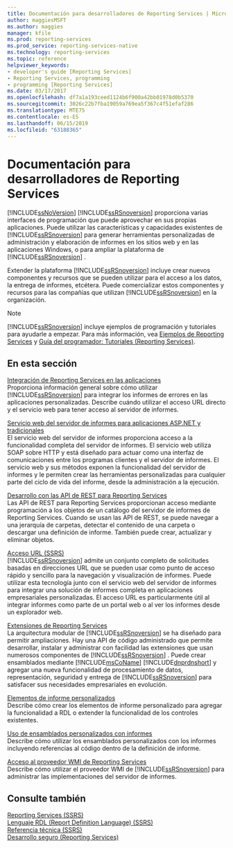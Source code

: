 ```yaml
---
title: Documentación para desarrolladores de Reporting Services | Microsoft Docs
author: maggiesMSFT
ms.author: maggies
manager: kfile
ms.prod: reporting-services
ms.prod_service: reporting-services-native
ms.technology: reporting-services
ms.topic: reference
helpviewer_keywords:
- developer's guide [Reporting Services]
- Reporting Services, programming
- programming [Reporting Services]
ms.date: 03/17/2017
ms.openlocfilehash: df7a1a193ceed1124b6f900a42bb01978d0b5370
ms.sourcegitcommit: 3026c22b7fba19059a769ea5f367c4f51efaf286
ms.translationtype: MTE75
ms.contentlocale: es-ES
ms.lasthandoff: 06/15/2019
ms.locfileid: "63188365"
---
```

# <a name="reporting-services-developer-documentation"></a>Documentación para desarrolladores de Reporting Services
  [!INCLUDE[ssNoVersion](../includes/ssnoversion-md.md)] [!INCLUDE[ssRSnoversion](../includes/ssrsnoversion-md.md)] proporciona varias interfaces de programación que puede aprovechar en sus propias aplicaciones. Puede utilizar las características y capacidades existentes de [!INCLUDE[ssRSnoversion](../includes/ssrsnoversion-md.md)] para generar herramientas personalizadas de administración y elaboración de informes en los sitios web y en las aplicaciones Windows, o para ampliar la plataforma de [!INCLUDE[ssRSnoversion](../includes/ssrsnoversion-md.md)] .  
  
 Extender la plataforma [!INCLUDE[ssRSnoversion](../includes/ssrsnoversion-md.md)] incluye crear nuevos componentes y recursos que se pueden utilizar para el acceso a los datos, la entrega de informes, etcétera. Puede comercializar estos componentes y recursos para las compañías que utilizan [!INCLUDE[ssRSnoversion](../includes/ssrsnoversion-md.md)] en la organización.  
  
> [!NOTE]  
>  [!INCLUDE[ssRSnoversion](../includes/ssrsnoversion-md.md)] incluye ejemplos de programación y tutoriales para ayudarle a empezar. Para más información, vea [Ejemplos de Reporting Services](https://msdn.microsoft.com/library/ms160954\(v=sql.110\).aspx) y [Guía del programador: Tutoriales (Reporting Services)](https://msdn.microsoft.com/library/aa337423\(v=sql.110\).aspx).  
  
## <a name="in-this-section"></a>En esta sección  
 [Integración de Reporting Services en las aplicaciones](../reporting-services/application-integration/integrating-reporting-services-into-applications.md)  
 Proporciona información general sobre cómo utilizar [!INCLUDE[ssRSnoversion](../includes/ssrsnoversion-md.md)] para integrar los informes de errores en las aplicaciones personalizadas. Describe cuándo utilizar el acceso URL directo y el servicio web para tener acceso al servidor de informes.  
  
 [Servicio web del servidor de informes para aplicaciones ASP.NET y tradicionales](../reporting-services/report-server-web-service/report-server-web-service.md)  
 El servicio web del servidor de informes proporciona acceso a la funcionalidad completa del servidor de informes. El servicio web utiliza SOAP sobre HTTP y está diseñado para actuar como una interfaz de comunicaciones entre los programas clientes y el servidor de informes. El servicio web y sus métodos exponen la funcionalidad del servidor de informes y le permiten crear las herramientas personalizadas para cualquier parte del ciclo de vida del informe, desde la administración a la ejecución.  
 
 [Desarrollo con las API de REST para Reporting Services](developer/rest-api.md)</br>
 Las API de REST para Reporting Services proporcionan acceso mediante programación a los objetos de un catálogo del servidor de informes de Reporting Services. Cuando se usan las API de REST, se puede navegar a una jerarquía de carpetas, detectar el contenido de una carpeta o descargar una definición de informe. También puede crear, actualizar y eliminar objetos.

 [Acceso URL &#40;SSRS&#41;](../reporting-services/url-access-ssrs.md)  
 [!INCLUDE[ssRSnoversion](../includes/ssrsnoversion-md.md)] admite un conjunto completo de solicitudes basadas en direcciones URL que se pueden usar como punto de acceso rápido y sencillo para la navegación y visualización de informes. Puede utilizar esta tecnología junto con el servicio web del servidor de informes para integrar una solución de informes completa en aplicaciones empresariales personalizadas. El acceso URL es particularmente útil al integrar informes como parte de un portal web o al ver los informes desde un explorador web.  
  
 [Extensiones de Reporting Services](../reporting-services/extensions/reporting-services-extensions.md)  
 La arquitectura modular de [!INCLUDE[ssRSnoversion](../includes/ssrsnoversion-md.md)] se ha diseñado para permitir ampliaciones. Hay una API de código administrado que permite desarrollar, instalar y administrar con facilidad las extensiones que usan numerosos componentes de [!INCLUDE[ssRSnoversion](../includes/ssrsnoversion-md.md)] . Puede crear ensamblados mediante [!INCLUDE[msCoName](../includes/msconame-md.md)] [!INCLUDE[dnprdnshort](../includes/dnprdnshort-md.md)] y agregar una nueva funcionalidad de procesamiento de datos, representación, seguridad y entrega de [!INCLUDE[ssRSnoversion](../includes/ssrsnoversion-md.md)] para satisfacer sus necesidades empresariales en evolución.  
  
 [Elementos de informe personalizados](../reporting-services/custom-report-items/custom-report-items.md)  
 Describe cómo crear los elementos de informe personalizado para agregar la funcionalidad a RDL o extender la funcionalidad de los controles existentes.  
  
 [Uso de ensamblados personalizados con informes](../reporting-services/custom-assemblies/using-custom-assemblies-with-reports.md)  
 Describe cómo utilizar los ensamblados personalizados con los informes incluyendo referencias al código dentro de la definición de informe.  
  
 [Acceso al proveedor WMI de Reporting Services](../reporting-services/tools/access-the-reporting-services-wmi-provider.md)  
 Describe cómo utilizar el proveedor WMI de [!INCLUDE[ssRSnoversion](../includes/ssrsnoversion-md.md)] para administrar las implementaciones del servidor de informes.  
  
## <a name="see-also"></a>Consulte también  
 [Reporting Services &#40;SSRS&#41;](../reporting-services/create-deploy-and-manage-mobile-and-paginated-reports.md)   
 [Lenguaje RDL (Report Definition Language) &#40;SSRS&#41;](../reporting-services/reports/report-definition-language-ssrs.md)   
 [Referencia técnica &#40;SSRS&#41;](../reporting-services/technical-reference-ssrs.md)   
 [Desarrollo seguro &#40;Reporting Services&#41;](../reporting-services/extensions/secure-development/secure-development-reporting-services.md)  
  
  
